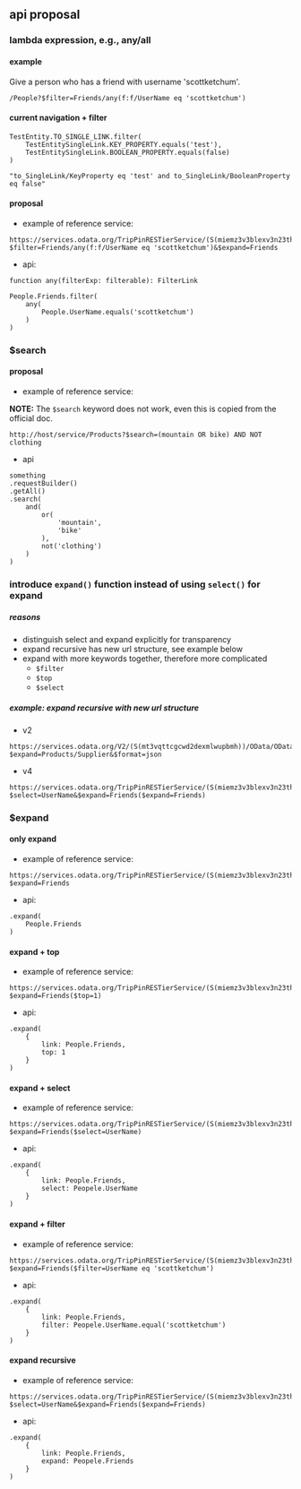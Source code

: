 ## api proposal

### lambda expression, e.g., any/all
#### example
Give a person who has a friend with username 'scottketchum'.
```
/People?$filter=Friends/any(f:f/UserName eq 'scottketchum')
```
#### current navigation + filter
```
TestEntity.TO_SINGLE_LINK.filter(
    TestEntitySingleLink.KEY_PROPERTY.equals('test'),
    TestEntitySingleLink.BOOLEAN_PROPERTY.equals(false)
)

"to_SingleLink/KeyProperty eq 'test' and to_SingleLink/BooleanProperty eq false"
```
#### proposal
- example of reference service: 
```
https://services.odata.org/TripPinRESTierService/(S(miemz3v3blexv3n23th5mzju))/People('russellwhyte')?$filter=Friends/any(f:f/UserName eq 'scottketchum')&$expand=Friends
```
- api:
```
function any(filterExp: filterable): FilterLink

People.Friends.filter(
    any(
        People.UserName.equals('scottketchum')
    )
)
```

### $search
#### proposal
- example of reference service: 

**NOTE:**
The `$search` keyword does not work, even this is copied from the official doc.
```
http://host/service/Products?$search=(mountain OR bike) AND NOT clothing
```
- api
```
something
.requestBuilder()
.getAll()
.search(
    and(
        or(
            'mountain',
            'bike'
        ),
        not('clothing')
    )
)
```

### introduce `expand()` function instead of using `select()` for expand
##### reasons
- distinguish select and expand explicitly for transparency
- expand recursive has new url structure, see example below
- expand with more keywords together, therefore more complicated
    - `$filter`
    - `$top`
    - `$select`

##### example: expand recursive with new url structure
- v2
```
https://services.odata.org/V2/(S(mt3vqttcgcwd2dexmlwupbmh))/OData/OData.svc/Categories?$expand=Products/Supplier&$format=json
```

- v4
```
https://services.odata.org/TripPinRESTierService/(S(miemz3v3blexv3n23th5mzju))/People('russellwhyte')?$select=UserName&$expand=Friends($expand=Friends)
```

### $expand
#### only expand
- example of reference service: 
```
https://services.odata.org/TripPinRESTierService/(S(miemz3v3blexv3n23th5mzju))/People('russellwhyte')?$expand=Friends
```
- api:
```
.expand(
    People.Friends
)
```
#### expand + top
- example of reference service: 
```
https://services.odata.org/TripPinRESTierService/(S(miemz3v3blexv3n23th5mzju))/People('russellwhyte')?$expand=Friends($top=1)
```
- api:
```
.expand(
    {
        link: People.Friends,
        top: 1
    }
)
```
#### expand + select
- example of reference service: 
```
https://services.odata.org/TripPinRESTierService/(S(miemz3v3blexv3n23th5mzju))/People('russellwhyte')?$expand=Friends($select=UserName)
```
- api:
```
.expand(
    {
        link: People.Friends,
        select: Peopele.UserName
    }
)
```
#### expand + filter
- example of reference service: 
```
https://services.odata.org/TripPinRESTierService/(S(miemz3v3blexv3n23th5mzju))/People('russellwhyte')?$expand=Friends($filter=UserName eq 'scottketchum')
```
- api:
```
.expand(
    {
        link: People.Friends,
        filter: Peopele.UserName.equal('scottketchum')
    }
)
```
#### expand recursive
- example of reference service: 
```
https://services.odata.org/TripPinRESTierService/(S(miemz3v3blexv3n23th5mzju))/People('russellwhyte')?$select=UserName&$expand=Friends($expand=Friends)
```
- api:
```
.expand(
    {
        link: People.Friends,
        expand: Peopele.Friends
    }
)
```


